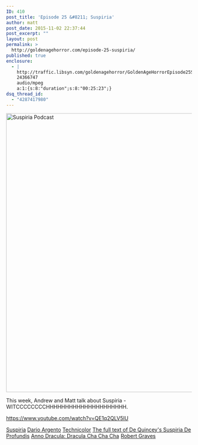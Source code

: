 ```yaml
---
ID: 410
post_title: 'Episode 25 &#8211; Suspiria'
author: matt
post_date: 2015-11-02 22:37:44
post_excerpt: ""
layout: post
permalink: >
  http://goldenagehorror.com/episode-25-suspiria/
published: true
enclosure:
  - |
    http://traffic.libsyn.com/goldenagehorror/GoldenAgeHorrorEpisode25Suspiria.mp3
    24366747
    audio/mpeg
    a:1:{s:8:"duration";s:8:"00:25:23";}
dsq_thread_id:
  - "4287417980"
---
```

<img class="alignnone size-full wp-image-411" src="http://goldenagehorror.com/wp-content/uploads/2015/11/Suspiria.jpg" alt="Suspiria Podcast" width="518" height="755" />

This week, Andrew and Matt talk about Suspiria - WITCCCCCCCCHHHHHHHHHHHHHHHHHHHHH.

<!--more-->

https://www.youtube.com/watch?v=QE1q2QLV5lU

<a href="https://en.wikipedia.org/wiki/Suspiria">Suspiria</a>
<a href="https://en.wikipedia.org/wiki/Dario_Argento">Dario Argento</a>
<a href="https://en.wikipedia.org/wiki/Technicolor">Technicolor</a>
<a href="http://www.gutenberg.org/files/23788/23788-h/23788-h.htm">The full text of De Quincey's Suspiria De Profundis</a>
<a href="http://www.amazon.com/gp/product/0857680854/ref=as_li_tl?ie=UTF8&amp;camp=1789&amp;creative=390957&amp;creativeASIN=0857680854&amp;linkCode=as2&amp;tag=cthudice-20&amp;linkId=XNMJZZUDKHUUZBUS" rel="nofollow">Anno Dracula: Dracula Cha Cha Cha</a><img style="border: none !important; margin: 0px !important;" src="http://ir-na.amazon-adsystem.com/e/ir?t=cthudice-20&amp;l=as2&amp;o=1&amp;a=0857680854" alt="" width="1" height="1" border="0" />
<a href="http://www.amazon.com/s/ref=as_li_ss_tl?_encoding=UTF8&amp;camp=1789&amp;creative=390957&amp;field-keywords=robert%20graves&amp;linkCode=ur2&amp;tag=cthudice-20&amp;url=search-alias%3Daps&amp;linkId=EAKWA2CS5S32HRIJ" target="_blank">Robert Graves</a><img style="border: none !important; margin: 0px !important;" src="https://ir-na.amazon-adsystem.com/e/ir?t=cthudice-20&amp;l=ur2&amp;o=1" alt="" width="1" height="1" border="0" />